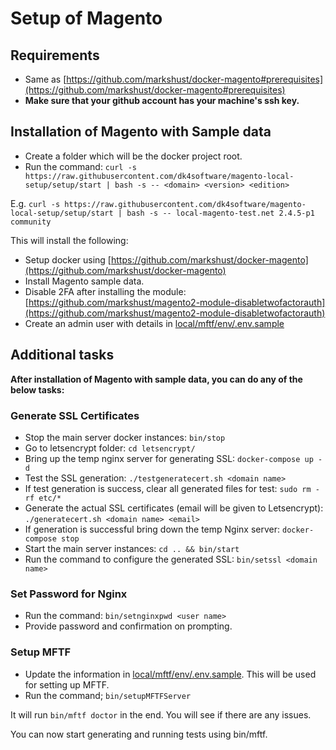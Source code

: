 # Setup of Magento

## Requirements

- Same as [https://github.com/markshust/docker-magento#prerequisites](https://github.com/markshust/docker-magento#prerequisites)
- **Make sure that your github account has your machine's ssh key.**

## Installation of Magento with Sample data

- Create a folder which will be the docker project root.
- Run the command: `curl -s https://raw.githubusercontent.com/dk4software/magento-local-setup/setup/start | bash -s -- <domain> <version> <edition>`

E.g. `curl -s https://raw.githubusercontent.com/dk4software/magento-local-setup/setup/start | bash -s -- local-magento-test.net 2.4.5-p1 community`

This will install the following:

- Setup docker using [https://github.com/markshust/docker-magento](https://github.com/markshust/docker-magento)
- Install Magento sample data.
- Disable 2FA after installing the module: [https://github.com/markshust/magento2-module-disabletwofactorauth](https://github.com/markshust/magento2-module-disabletwofactorauth)
- Create an admin user with details in [local/mftf/env/.env.sample](local/mftf/env/.env.sample)

## Additional tasks

**After installation of Magento with sample data, you can do any of the below tasks:**

### Generate SSL Certificates

- Stop the main server docker instances: `bin/stop`
- Go to letsencrypt folder: `cd letsencrypt/`
- Bring up the temp nginx server for generating SSL: `docker-compose up -d`
- Test the SSL generation: `./testgeneratecert.sh <domain name>`
- If test generation is success, clear all generated files for test: `sudo rm -rf etc/*`
- Generate the actual SSL certificates (email will be given to Letsencrypt): `./generatecert.sh <domain name> <email>`
- If generation is successful bring down the temp Nginx server: `docker-compose stop`
- Start the main server instances: `cd .. && bin/start`
- Run the command to configure the generated SSL: `bin/setssl <domain name>`

### Set Password for Nginx

- Run the command: `bin/setnginxpwd <user name>`
- Provide password and confirmation on prompting.

### Setup MFTF

- Update the information in [local/mftf/env/.env.sample](local/mftf/env/.env.sample). This will be used for setting up MFTF.
- Run the command; `bin/setupMFTFServer`

It will run `bin/mftf doctor` in the end. You will see if there are any issues.

You can now start generating and running tests using bin/mftf.
